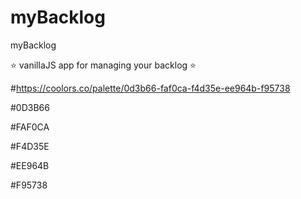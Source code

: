 # myBacklog
myBacklog

⭐ vanillaJS app for managing your backlog ⭐

#https://coolors.co/palette/0d3b66-faf0ca-f4d35e-ee964b-f95738

#0D3B66

#FAF0CA

#F4D35E

#EE964B

#F95738


